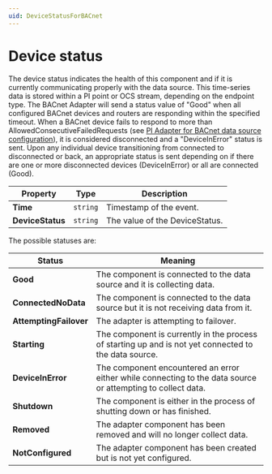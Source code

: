```yaml
---
uid: DeviceStatusForBACnet
---
```


# Device status

The device status indicates the health of this component and if it is currently communicating properly with the data source. This time-series data is stored within a PI point or OCS stream, depending on the endpoint type. The BACnet Adapter will send a status value of "Good" when all configured BACnet devices and routers are responding within the specified timeout. When a BACnet device fails to respond to more than AllowedConsecutiveFailedRequests (see [PI Adapter for BACnet data source configuration](xref:PIAdapterforBACnetDataSourceConfiguration)), it is considered disconnected and a "DeviceInError" status is sent. Upon any individual device transitioning from connected to disconnected or back, an appropriate status is sent depending on if there are one or more disconnected devices (DeviceInError) or all are connected (Good).

| Property                          | Type                                 | Description                    |
|-----------------------------------|--------------------------------------|--------------------------------|
| **Time**                          | `string`                               | Timestamp of the event.        |
| **DeviceStatus**                  | `string`                               | The value of the DeviceStatus. |

The possible statuses are:

| Status                            | Meaning                               |
|-----------------------------------|---------------------------------------|
| **Good**                          | The component is connected to the data source and it is collecting data. |
| **ConnectedNoData**               | The component is connected to the data source but it is not receiving data from it. |
| **AttemptingFailover**            | The adapter is attempting to failover. |
| **Starting**                      | The component is currently in the process of starting up and is not yet connected to the data source. |
| **DeviceInError**                 | The component encountered an error either while connecting to the data source or attempting to collect data. |
| **Shutdown**                      | The component is either in the process of shutting down or has finished. |
| **Removed**                       | The adapter component has been removed and will no longer collect data. |
| **NotConfigured**                 | The adapter component has been created but is not yet configured. |

